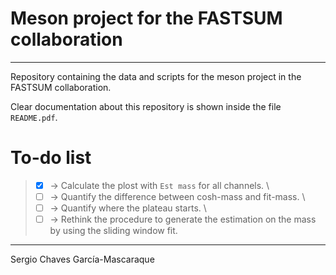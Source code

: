 # Meson project for the FASTSUM collaboration
---
Repository containing the data and scripts for the meson project in
the FASTSUM collaboration.

Clear documentation about this repository is shown inside the file
`README.pdf`.

# To-do list

> - [x] -> Calculate the plost with `Est mass` for all channels. \
> - [ ] -> Quantify the difference between cosh-mass and fit-mass. \
> - [ ] -> Quantify where the plateau starts. \
> - [ ] -> Rethink the procedure to generate the estimation on the
>   mass by using the sliding window fit.

---
Sergio Chaves García-Mascaraque

